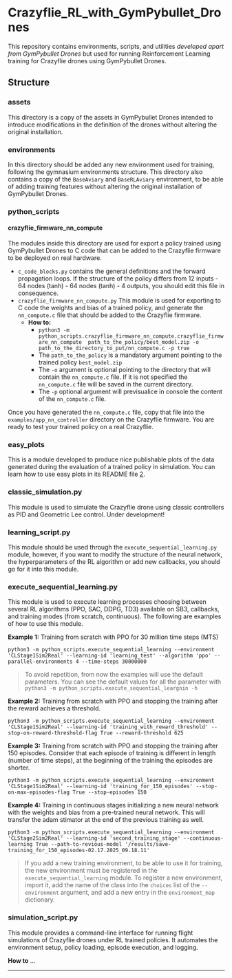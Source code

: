 # Crazyflie_RL_with_GymPybullet_Drones
This repository contains environments, scripts, and utilities _developed apart from GymPybullet Drones_ but used 
for running Reinforcement Learning training for Crazyflie drones using GymPybullet Drones.

## Structure
### assets
This directory is a copy of the assets in GymPybullet Drones intended to introduce modifications in the definition 
of the drones without altering the original installation.

### environments
In this directory should be added any new environment used for training, following the gymnasium environments 
structure. This directory also contains a copy of the `BaseAviary` and `BaseRLAviary` environment, to be able of 
adding training features without altering the original installation of GymPybullet Drones.

### python_scripts
#### crazyflie_firmware_nn_compute
The modules inside this directory are used for export a policy trained using GymPybullet Drones to C code that can 
be added to the Crazyflie firmware to be deployed on real hardware.
- `c_code_blocks.py` contains the general definitions and the forward propagation loops. If the structure of the 
  policy differs from 12 inputs - 64 nodes (tanh) - 64 nodes (tanh) - 4 outputs, you should edit this file in 
  consequence.
- `crazyflie_firmware_nn_compute.py` This module is used for exporting to C code the weights and bias of a trained 
  policy, and generate the `nn_compute.c` file that should be added to the Crazyflie firmware. 
  - **How to:**
    - `python3 -m python_scripts.crazyflie_firmware_nn_compute.crazyflie_firmware_nn_compute 
    path_to_the_policy/best_model.zip -o path_to_the_directory_to_put/nn_compute.c -p true`
    - The `path_to_the_policy` is a mandatory argument pointing to the trained policy `best_model.zip`
    - The `-o` argument is optional pointing to the directory that will contain the `nn_compute.c` file. If it is not 
      specified the `nn_compute.c` file will be saved in the current directory.
    - The `-p` optional argument will previsualice in console the content of the `nn_compute.c` file.

Once you have generated the `nn_compute.c` file, copy that file into the `examples/app_nn_controller` directory on 
the Crazyflie firmware. You are ready to test your trained policy on a real Crazyflie.

### easy_plots
This is a module developed to produce nice publishable plots of the data generated during the evaluation of a trained 
policy in simulation. You can learn how to use easy plots in its README file [2].

### classic_simulation.py
This module is used to simulate the Crazyflie drone using classic controllers as PID and Geometric Lee control. 
Under development!

### learning_script.py
This module should be used through the `execute_sequential_learning.py` module, however, if you want to modify the 
structure of the neural network, the hyperparameters of the RL algorithm or add new callbacks, you should go for it 
into this module.

### execute_sequential_learning.py
This module is used to execute learning processes choosing between several RL algorithms (PPO, SAC, DDPG, TD3) 
available on SB3, callbacks, and training modes (from scratch, continuous). The following are examples of how to use 
this module.

**Example 1:** Training from scratch with PPO for 30 million time steps (MTS)

```python3 -m python_scripts.execute_sequential_learning --environment 'CLStage1Sim2Real' --learning-id 'learning_test' --algorithm 'ppo' --parallel-environments 4 --time-steps 30000000```

> To avoid repetition, from now the examples will use the default parameters. You can see the default values for all 
the parameter with `python3 -m python_scripts.execute_sequential_leargnin -h`

**Example 2:** Training from scratch with PPO and stopping the training after the reward achieves a threshold.

```python3 -m python_scripts.execute_sequential_learning --environment 'CLStage1Sim2Real' --learning-id 'training_with_reward_threshold' --stop-on-reward-threshold-flag True --reward-threshold 625```

**Example 3:** Training from scratch with PPO and stopping the training after 150 episodes. Consider that each 
episode of training is different in length (number of time steps), at the beginning of the training the episodes are 
shorter.

```python3 -m python_scripts.execute_sequential_learning --environment 'CLStage1Sim2Real' --learning-id 'training_for_150_episodes' --stop-on-max-episodes-flag True --stop-episodes 150```

**Example 4:** Training in continuous stages initializing a new neural network with the weights and bias from a 
pre-trained neural network. This will transfer the adam stimator at the end of the previous training as well.

```python3 -m python_scripts.execute_sequential_learning --environment 'CLStage2Sim2Real' --learning-id 'second_training_stage' --continuous-learning True --path-to-revious-model '/results/save-training_for_150_episodes-02.17.2025_09.18.11'```

> If you add a new training environment, to be able to use it for training, the new environment must be registered 
> in the `execute_sequential_learning` module. To register a new environment, import it, add the name of the class 
> into the `choices` list of the `--environment` argument, and add a new entry in the `environment_map` dictionary.

### simulation_script.py
This module provides a command-line interface for running flight simulations of Crazyflie drones under RL trained 
policies. It automates the environment setup, policy loading, episode execution, and logging.

**How to**
...

---
[1]: https://github.com/utiasDSL/gym-pybullet-drones
[2]: python_scripts/easy_plots/README.md